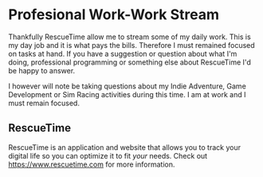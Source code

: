 
# Profesional Work-Work Stream

Thankfully RescueTime allow me to stream some of my daily work. This is my day job and it is what pays the bills. Therefore I must remained focused on tasks at hand. If you have a suggestion or question about what I'm doing, professional programming or something else about RescueTime I'd be happy to answer.

I however will note be taking questions about my Indie Adventure, Game Development or Sim Racing activities during this time. I am at work and I must remain focused.

## RescueTime

RescueTime is an application and website that allows you to track your digital life so you can optimize it to fit _your_ needs. Check out https://www.rescuetime.com for more information.
